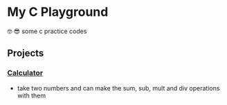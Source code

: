 # My C Playground
:nerd_face: :sunglasses: some c practice codes 

## Projects
###  [Calculator](https://nodejs.org/) 
- take two numbers and can make the sum, sub, mult and div operations with them

   [Calculator]: <https://github.com/wandersonsousa/my-c-playgound/tree/master/calculator>
